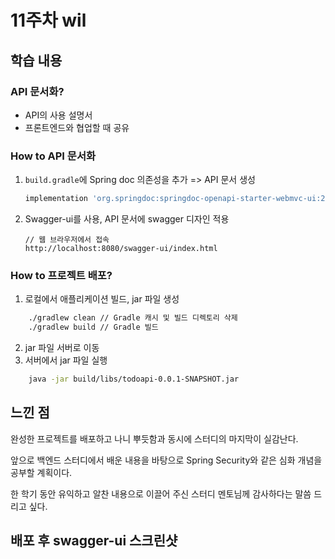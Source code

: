 # 11주차 wil

## 학습 내용

### API 문서화?
- API의 사용 설명서
- 프론트엔드와 협업할 때 공유

### How to API 문서화

1. `build.gradle`에 Spring doc 의존성을 추가 => API 문서 생성
	```gradle
	implementation 'org.springdoc:springdoc-openapi-starter-webmvc-ui:2.6.0'
	```
2. Swagger-ui를 사용, API 문서에 swagger 디자인 적용
	```
	// 웹 브라우저에서 접속
	http://localhost:8080/swagger-ui/index.html
	```

### How to 프로젝트 배포?
1. 로컬에서 애플리케이션 빌드, jar 파일 생성
```zsh
	./gradlew clean // Gradle 캐시 및 빌드 디렉토리 삭제
	./gradlew build // Gradle 빌드
```
2. jar 파일 서버로 이동
3. 서버에서 jar 파일 실행
```zsh
	java -jar build/libs/todoapi-0.0.1-SNAPSHOT.jar
```

## 느낀 점
완성한 프로젝트를 배포하고 나니 뿌듯함과 동시에 스터디의 마지막이 실감난다.

앞으로 백엔드 스터디에서 배운 내용을 바탕으로 Spring Security와 같은 심화 개념을 공부할 계획이다.

한 학기 동안 유익하고 알찬 내용으로 이끌어 주신 스터디 멘토님께 감사하다는 말씀 드리고 싶다.

## 배포 후 swagger-ui 스크린샷
